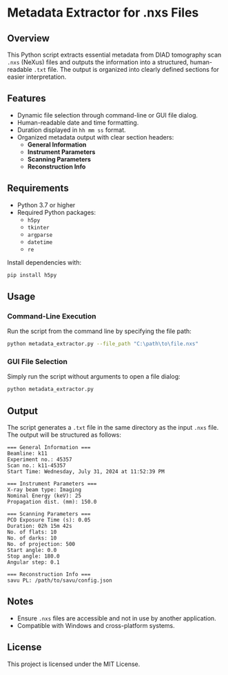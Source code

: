 # Metadata Extractor for .nxs Files

## Overview

This Python script extracts essential metadata from DIAD tomography scan `.nxs` (NeXus) files and outputs the information into a structured, human-readable `.txt` file. The output is organized into clearly defined sections for easier interpretation.

## Features

- Dynamic file selection through command-line or GUI file dialog.
- Human-readable date and time formatting.
- Duration displayed in `hh mm ss` format.
- Organized metadata output with clear section headers:
  - **General Information**
  - **Instrument Parameters**
  - **Scanning Parameters**
  - **Reconstruction Info**

## Requirements

- Python 3.7 or higher
- Required Python packages:
  - `h5py`
  - `tkinter`
  - `argparse`
  - `datetime`
  - `re`

Install dependencies with:

```bash
pip install h5py
```

## Usage

### Command-Line Execution

Run the script from the command line by specifying the file path:

```bash
python metadata_extractor.py --file_path "C:\path\to\file.nxs"
```

### GUI File Selection

Simply run the script without arguments to open a file dialog:

```bash
python metadata_extractor.py
```

## Output

The script generates a `.txt` file in the same directory as the input `.nxs` file. The output will be structured as follows:

```
=== General Information ===
Beamline: k11
Experiment no.: 45357
Scan no.: k11-45357
Start Time: Wednesday, July 31, 2024 at 11:52:39 PM

=== Instrument Parameters ===
X-ray beam type: Imaging
Nominal Energy (keV): 25
Propagation dist. (mm): 150.0

=== Scanning Parameters ===
PCO Exposure Time (s): 0.05
Duration: 02h 15m 42s
No. of flats: 10
No. of darks: 10
No. of projection: 500
Start angle: 0.0
Stop angle: 180.0
Angular step: 0.1

=== Reconstruction Info ===
savu PL: /path/to/savu/config.json
```

## Notes

- Ensure `.nxs` files are accessible and not in use by another application.
- Compatible with Windows and cross-platform systems.

## License

This project is licensed under the MIT License.

